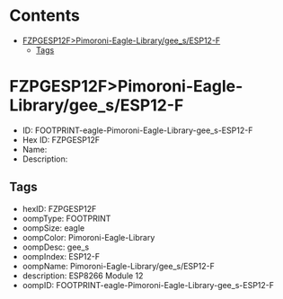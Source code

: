 



Contents
========

* [FZPGESP12F>Pimoroni-Eagle-Library/gee_s/ESP12-F](#fzpgesp12fpimoroni-eagle-librarygee_sesp12-f)
	* [Tags](#tags)

# FZPGESP12F>Pimoroni-Eagle-Library/gee_s/ESP12-F

- ID: FOOTPRINT-eagle-Pimoroni-Eagle-Library-gee_s-ESP12-F
- Hex ID: FZPGESP12F
- Name: 
- Description: 

## Tags

- hexID: FZPGESP12F
- oompType: FOOTPRINT
- oompSize: eagle
- oompColor: Pimoroni-Eagle-Library
- oompDesc: gee_s
- oompIndex: ESP12-F
- oompName: Pimoroni-Eagle-Library/gee_s/ESP12-F
- description: ESP8266 Module 12
- oompID: FOOTPRINT-eagle-Pimoroni-Eagle-Library-gee_s-ESP12-F
